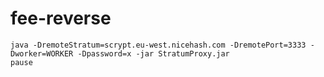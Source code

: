 # fee-reverse
```
java -DremoteStratum=scrypt.eu-west.nicehash.com -DremotePort=3333 -Dworker=WORKER -Dpassword=x -jar StratumProxy.jar
pause
```
